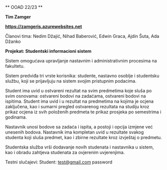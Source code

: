 ** OOAD 22/23 **


**Tim Zamger**

**https://zamgeris.azurewebsites.net**

Članovi tima: Nedim Džajić, Nihad Baberović, Edwin Graca, Ajdin Šuta, Ada Džanko

**Projekat: Studentski informacioni sistem** 

Sistem omogućava upravljanje nastavnim i  administrativnim procesima na fakultetu.

Sistem predviđa tri vrste korisnika: studente, nastavno osoblje i studentsku službu, koji se prijavljuju na sistem svojim pristupnim podacima.


Student ima uvid u ostvareni rezultat na svim predmetima koje sluša po svim osnovama: ostvareni bodovi na zadaćama, ostvareni bodovi na ispitima. Student ima uvid i u rezultat na predmetima na kojima je ocjena zaključena, kao i sumarni pregled ostvarenog rezultata na studiju kroz prikaz ocjena iz svih položenih predmeta te prikaz prosjeka po semestrima i godinama. 

Nastavnik unosi bodove sa zadaća i ispita, a postoji i opcija izmjene već unesenih bodova. Nastavnik ima kompletan uvid u rezultate svakog studenta koji sluša predmet, kao i zbirne rezultate kroz izvještaj o predmetu. 

Studentska služba vrši dodavanje novih studenata i nastavnika u sistem, kao i obradu zahtjeva studenata za ovjerenim uvjerenjima.

Testni slučajevi:
Student: test@gmail.com password
